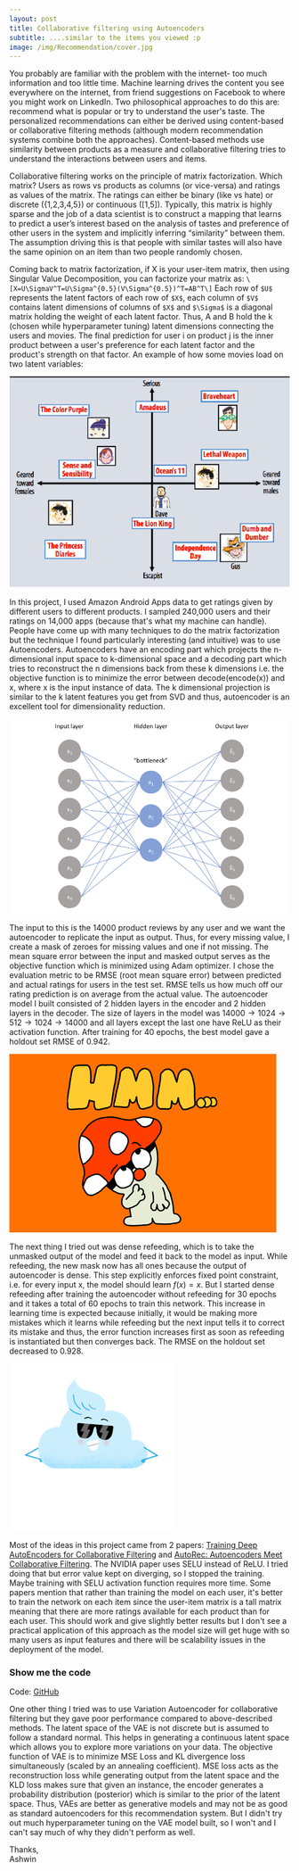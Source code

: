 ```yaml
---
layout: post
title: Collaborative filtering using Autoencoders
subtitle: ....similar to the items you viewed :p
image: /img/Recommendation/cover.jpg
---
```

<script src="//yihui.name/js/math-code.js"></script>
<!-- Just one possible MathJax CDN below. You may use others. -->
<script async
src="//mathjax.rstudio.com/latest/MathJax.js?config=TeX-MML-AM_CHTML">
</script>

You probably are familiar with the problem with the internet- too much information and too little time. Machine learning drives the content you see everywhere on the internet, from friend suggestions on Facebook to where you might work on LinkedIn. Two philosophical approaches to do this are: recommend what is popular or try to understand the user's taste. The personalized recommendations can either be derived using content-based or collaborative filtering methods (although modern recommendation systems combine both the approaches). Content-based methods use similarity between products as a measure and collaborative filtering tries to understand the interactions between users and items.

Collaborative filtering works on the principle of matrix factorization. Which matrix? Users as rows vs products as columns (or vice-versa) and ratings as values of the matrix. The ratings can either be binary (like vs hate) or discrete ({1,2,3,4,5}) or continuous ([1,5]). Typically, this matrix is highly sparse and the job of a data scientist is to construct a mapping that learns to predict a user’s interest based on the analysis of tastes and preference of other users in the system and implicitly inferring “similarity” between them. The assumption driving this is that people with similar tastes will also have the same opinion on an item than two people randomly chosen. 

Coming back to matrix factorization, if X is your user-item matrix, then using Singular Value Decomposition, you can factorize your matrix as:
`\[X=U\SigmaV^T=U\Sigma^{0.5}(V\Sigma^{0.5})^T=AB^T\]`
Each row of `$U$` represents the latent factors of each row of `$X$`, each column of `$V$` contains latent dimensions of columns of `$X$` and `$\Sigma$` is a diagonal matrix holding the weight of each latent factor. Thus, A and B hold the k (chosen while hyperparameter tuning) latent dimensions connecting the users and movies. The final prediction for user i on product j is the inner product between a user's preference for each latent factor and the product's strength on that factor. An example of how some movies load on two latent variables:

![alt text](/img/Recommendation/two_dim.png)

In this project, I used Amazon Android Apps data to get ratings given by different users to different products. I sampled 240,000 users and their ratings on 14,000 apps (because that's what my machine can handle). People have come up with many techniques to do the matrix factorization but the technique I found particularly interesting (and intuitive) was to use Autoencoders. Autoencoders have an encoding part which projects the n-dimensional input space to k-dimensional space and a decoding part which tries to reconstruct the n dimensions back from these k dimensions i.e. the objective function is to minimize the error between decode(encode(x)) and x, where x is the input instance of data. The k dimensional projection is similar to the k latent features you get from SVD and thus, autoencoder is an excellent tool for dimensionality reduction.

![alt text](/img/Recommendation/AE.png)

The input to this is the 14000 product reviews by any user and we want the autoencoder to replicate the input as output. Thus, for every missing value, I create a mask of zeroes for missing values and one if not missing.  The mean square error between the input and masked output serves as the objective function which is minimized using Adam optimizer. I chose the evaluation metric to be RMSE (root mean square error) between predicted and actual ratings for users in the test set. RMSE tells us how much off our rating prediction is on average from the actual value. The autoencoder model I built consisted of 2 hidden layers in the encoder and 2 hidden layers in the decoder. The size of layers in the model was $14000 \rightarrow 1024 \rightarrow 512 \rightarrow 1024 \rightarrow 14000$ and all layers except the last one have ReLU as their activation function. After training for 40 epochs, the best model gave a holdout set RMSE of 0.942. 

![alt text](/img/Recommendation/giphy.gif)

The next thing I tried out was dense refeeding, which is to take the unmasked output of the model and feed it back to the model as input. While refeeding, the new mask now has all ones because the output of autoencoder is dense. This step explicitly enforces fixed point constraint, i.e. for every input x, the model should learn $f(x)=x$. But I started dense refeeding after training the autoencoder without refeeding for 30 epochs and it takes a total of 60 epochs to train this network. This increase in learning time is expected because initially, it would be making more mistakes which it learns while refeeding but the next input tells it to correct its mistake and thus, the error function increases first as soon as refeeding is instantiated but then converges back. The RMSE on the holdout set decreased to 0.928.

![alt text](/img/Recommendation/cool.gif)

Most of the ideas in this project came from 2 papers: [Training Deep AutoEncoders for Collaborative Filtering](https://arxiv.org/pdf/1708.01715.pdf) and [AutoRec: Autoencoders Meet Collaborative Filtering](http://users.cecs.anu.edu.au/~akmenon/papers/autorec/autorec-paper.pdf). The NVIDIA paper uses SELU instead of ReLU. I tried doing that but error value kept on diverging, so I stopped the training. Maybe training with SELU
activation function requires more time. Some papers mention that rather than training the model on each user, it's better to train the network on each item since the user-item matrix is a tall matrix meaning that there are more ratings available for each product than for each user. This should work and give slightly better results but I don't see a practical application of this approach as the model size will get huge with so many users as input features and there will be scalability issues in the deployment of the model. 


### Show me the code

Code: [GitHub](https://github.com/Regressionist/Autoencoder-based-Recommendation-System)

One other thing I tried was to use Variation Autoencoder for collaborative filtering but they gave poor performance compared to above-described methods. The latent space of the VAE is not discrete but is assumed to follow a standard normal. This helps in generating a continuous latent space which allows you to explore more variations on your data. The objective function of VAE is to minimize MSE Loss and KL divergence loss simultaneously (scaled by an annealing coefficient). MSE loss acts as the reconstruction loss while generating output from the latent space and the KLD loss makes sure that given an instance, the encoder generates a probability distribution (posterior) which is similar to the prior of the latent space. Thus, VAEs are better as generative models and may not be as good as standard autoencoders for this recommendation system. But I didn't try out much hyperparameter tuning on the VAE model built, so I won't and I can't say much of why they didn't perform as well.

Thanks,<br/>
Ashwin

